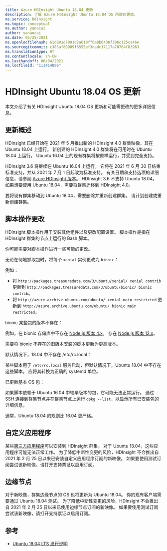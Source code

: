 ```yaml
---
title: Azure HDInsight Ubuntu 18.04 更新
description: 了解 Azure HDInsight Ubuntu 18.04 OS 所做的更改。
ms.service: hdinsight
ms.topic: conceptual
ms.author: yanacai
author: yanancai
ms.date: 05/25/2021
ms.openlocfilehash: 61d801d7091d2a619ff6a8b6436f386c125ca4be
ms.sourcegitcommit: c385af80989f6555ef3dadc17117a78764f83963
ms.translationtype: HT
ms.contentlocale: zh-CN
ms.lasthandoff: 06/04/2021
ms.locfileid: "111414896"
---
```

# <a name="hdinsight-ubuntu-1804-os-update"></a>HDInsight Ubuntu 18.04 OS 更新

本文介绍了有关 HDInsight Ubuntu 18.04 OS 更新和可能需更改的更多详细信息。

## <a name="update-overview"></a>更新概述

HDInsight 已经开始在 2021 年 5 月推出新的 HDInsight 4.0 群集映像，其在 Ubuntu 18.04 上运行。 新创建的 HDInsight 4.0 群集将在可用时在 Ubuntu 18.04 上运行。 Ubuntu 16.04 上的现有群集将按原样运行，并受到完全支持。

HDInsight 3.6 将继续在 Ubuntu 16.04 上运行。 它将在 2021 年 6 月 30 日结束标准支持，并从 2021 年 7 月 1 日起改为标准支持。 有关日期和支持选项的详细信息，请参阅 [Azure HDInsight 版本](./hdinsight-component-versioning.md)。 HDInsight 3.6 不支持 Ubuntu 18.04。 如果想要使用 Ubuntu 18.04，需要将群集迁移到 HDInsight 4.0。

要将现有群集移动到 Ubuntu 18.04，需要删除并重新创建群集。 请计划创建或重新创建群集。 

## <a name="script-actions-changes"></a>脚本操作更改

HDInsight 脚本操作用于安装其他组件以及更改配置设置。 脚本操作是指在 HDInsight 群集的节点上运行的 Bash 脚本。

你可能需要对脚本操作进行一些可能的更改。

无论在何地抓取包时，将每个 `xenial` 实例更改为 `bionic`：

例如：
- 将 `http://packages.treasuredata.com/3/ubuntu/xenial/ xenial contrib` 更新到 `http://packages.treasuredata.com/3/ubuntu/bionic/ bionic contrib`。
- 将 `http://azure.archive.ubuntu.com/ubuntu/ xenial main restricted` 更新到 `http://azure.archive.ubuntu.com/ubuntu/ bionic main restricted`。

bionic 某些包的版本不存在： 

例如，在 bionic 存储库中不存在 [Node.js 版本 4.x](https://deb.nodesource.com/node_4.x/dists/)。 存在 [Node.js 版本 12.x](https://deb.nodesource.com/node_12.x/dists/bionic/)。

需要将 bionic 不存在的旧版本安装的脚本更新为更高版本。

默认情况下，18.04 中不存在 /etc/rc.local：

某些脚本用于 `/etc/rc.local` 服务启动，但默认情况下，Ubuntu 18.04 中不存在这些脚本。 应将其转换为正确的 systemd 单位。 

已更新基本 OS 包：

如果脚本依赖于 Ubuntu 16.04 中较早版本的包，它可能无法正常运行。 通过 SSH 连接到群集节点并在群集节点上运行 `dpkg --list`，以显示所有已安装包的详细信息。
 
通常，Ubuntu 18.04 的规则比 16.04 更严格。

## <a name="custom-applications"></a>自定义应用程序
某些[第三方应用程序](./hdinsight-apps-install-applications.md)可以安装到 HDInsight 群集。 对于 Ubuntu 18.04，这些应用程序可能无法正常工作。 为了降低中断性变更的风险，HDInsight 不会推出自 2021 年 2 月 25 日以来已安装自定义应用程序订阅的新映像。 如果要使用测试订阅尝试该新映像，请打开支持票证以启用订阅。

## <a name="edge-nodes"></a>边缘节点
对于新映像，群集边缘节点的 OS 也将更新为 Ubuntu 18.04。 你的现有客户端需要通过 Ubuntu 18.04 测试。 为了降低中断性变更的风险，HDInsight 不会推出自 2021 年 2 月 25 日以来已使用边缘节点订阅的新映像。 如果要使用测试订阅尝试该新映像，请打开支持票证以启用订阅。

## <a name="references"></a>参考
 - [Ubuntu 18.04 LTS 发行说明](https://wiki.ubuntu.com/BionicBeaver/ReleaseNotes/)





